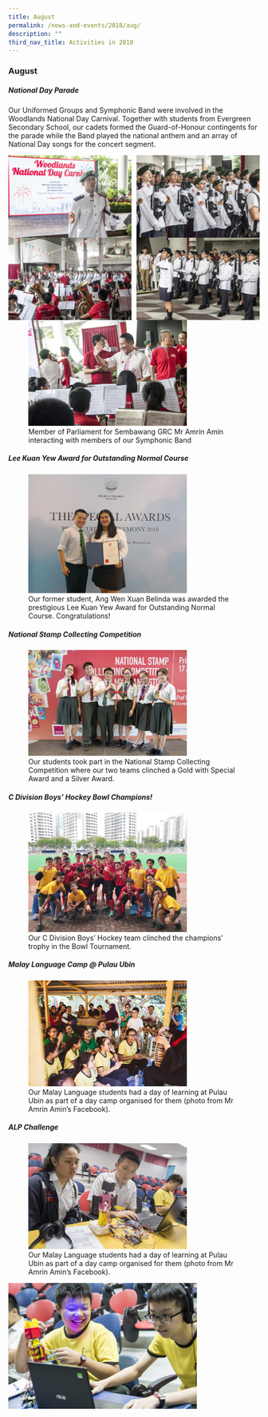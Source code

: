 ```yaml
---
title: August
permalink: /news-and-events/2018/aug/
description: ""
third_nav_title: Activities in 2018
---
```

### **August**
##### **National Day Parade**

Our Uniformed Groups and Symphonic Band were involved in the Woodlands National Day Carnival. Together with students from Evergreen Secondary School, our cadets formed the Guard-of-Honour contingents for the parade while the Band played the national anthem and an array of National Day songs for the concert segment.

<img src="/images/2018%20august%201.jpg"
     style="width:49%" align=left>
<img src="/images/2018%20august%202.jpg"
     style="width:49%" align=right>
		 
<img src="/images/2018%20august%203.jpg"
     style="width:49%" align=left>
<img src="/images/2018%20august%204.jpg"
     style="width:49%" align=right>
		 
<figure>
<img src="/images/2018%20august%205.jpg" 
     style="width:75%">
<figcaption>  Member of Parliament for Sembawang GRC Mr Amrin Amin interacting with members of our Symphonic Band
 </figcaption>
</figure>

##### **Lee Kuan Yew Award for Outstanding Normal Course**

<figure>
<img src="/images/2018%20august%206.jpg" 
     style="width:75%">
<figcaption>  Our former student, Ang Wen Xuan Belinda was awarded the prestigious Lee Kuan Yew Award for Outstanding Normal Course. Congratulations!
 </figcaption>
</figure>

##### **National Stamp Collecting Competition**

<figure>
<img src="/images/2018%20august%207.jpg" 
     style="width:75%">
<figcaption>  Our students took part in the National Stamp Collecting Competition where our two teams clinched a Gold with Special Award and a Silver Award.
 </figcaption>
</figure>

##### **C Division Boys’ Hockey Bowl Champions!**

<figure>
<img src="/images/2018%20august%208.jpg" 
     style="width:75%">
<figcaption>  Our C Division Boys’ Hockey team clinched the champions’ trophy in the Bowl Tournament.
 </figcaption>
</figure>

##### **Malay Language Camp @ Pulau Ubin**

<figure>
<img src="/images/2018%20august%209.jpg" 
     style="width:75%">
<figcaption>  Our Malay Language students had a day of learning at Pulau Ubin as part of a day camp organised for them (photo from Mr Amrin Amin’s Facebook).
 </figcaption>
</figure>

##### **ALP Challenge**

<figure>
<img src="/images/2018%20august%2010.jpg" 
     style="width:75%">
<br><figcaption>  Our Malay Language students had a day of learning at Pulau Ubin as part of a day camp organised for them (photo from Mr Amrin Amin’s Facebook).
 </figcaption>
</figure>
<img src="/images/2018%20august%2011.jpg" 
     style="width:75%">


